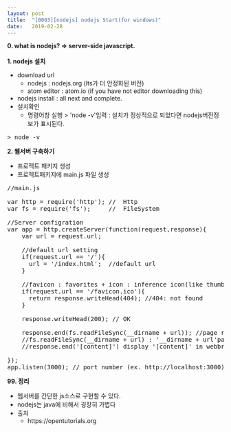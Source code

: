 ```yaml
---
layout: post
title:  "[0003][nodejs] nodejs Start(for windows)"
date:   2019-02-28
---
```


**0. what is nodejs? => server-side javascript.**
<br>
<br>
**1. nodejs 설치**
<ul class="circle lm20">
  <li>download url
  <ul class="disc lm30">
    <li>nodejs      : nodejs.org (lts가 더 안정화된 버전)</li>
    <li>atom editor : atom.io (if you have not editor downloading this)</li>
  </ul>
  </li>
  <li>nodejs install : all next and complete.</li>
  <li>설치확인
  <ul class="disc lm30">
    <li>명령어창 실행 > 'node -v'입력 : 설치가 정상적으로 되었다면 nodejs버전정보가 표시된다.</li>
  </ul>
  </li>
</ul>
<pre class="prettyprint">
> node -v
</pre>
    
**2. 웹서버 구축하기**

<ul class="circle lm20">
  <li>프로젝트 패키지 생성</li>
  <li>프로젝트패키지에 main.js 파일 생성</li>
</ul>

<pre class="prettyprint">
//main.js

var http = require('http'); //  Http
var fs = require('fs');     //  FileSystem

//Server configration
var app = http.createServer(function(request,response){
    var url = request.url;

    //default url setting
    if(request.url == '/'){
      url = '/index.html';  //default url
    }

    //favicon : favorites + icon : inference icon(like thumbnail)
    if(request.url == '/favicon.ico'){
      return response.writeHead(404); //404: not found
    }
    
    response.writeHead(200); // OK

    response.end(fs.readFileSync(__dirname + url)); //page read(load)
    //fs.readFileSync(__dirname + url) : '__dirname + url'path file read
    //response.end('[content]') display '[content]' in webbrower

});
app.listen(3000); // port number (ex. http://localhost:3000)
</pre>

**99. 정리**
<ul class="circle lm20">
  <li>웹서버를 간단한 js소스로 구현할 수 있다.</li>
  <li>nodejs는 java에 비해서 굉장히 가볍다</li>
  <li>출처
    <ul class="circle lm30">
      <li>https://opentutorials.org</li>
    </ul>
  </li>
</ul>
